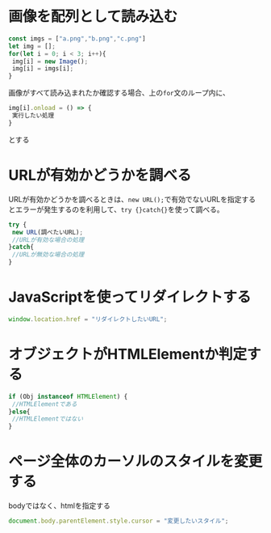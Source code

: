 # 画像を配列として読み込む
```js
const imgs = ["a.png","b.png","c.png"]
let img = [];
for(let i = 0; i < 3; i++){
 img[i] = new Image();
 img[i] = imgs[i];
}
```
画像がすべて読み込まれたか確認する場合、上の`for`文のループ内に、
```js
img[i].onload = () => {
 実行したい処理
}
```
とする
# URLが有効かどうかを調べる
URLが有効かどうかを調べるときは、`new URL();`で有効でないURLを指定するとエラーが発生するのを利用して、`try {}catch{}`を使って調べる。
```js
try {
 new URL(調べたいURL);
 //URLが有効な場合の処理
}catch{
 //URLが無効な場合の処理
}
```
# JavaScriptを使ってリダイレクトする
```js
window.location.href = "リダイレクトしたいURL";
```
# オブジェクトがHTMLElementか判定する
```js
if (Obj instanceof HTMLElement) {
 //HTMLElementである
}else{
 //HTMLElementではない
}
```
# ページ全体のカーソルのスタイルを変更する
bodyではなく、htmlを指定する
```js
document.body.parentElement.style.cursor = "変更したいスタイル";
```
